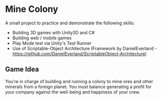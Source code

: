 # Mine Colony
 
A small project to practice and demonstrate the following skills:
- Building 3D games with Unity3D and C# 
- Building web / mobile games
- Play Mode test via Unity's Test Runner 
- Use of Scriptable-Object Architecture (Framework by DanielEverland - https://github.com/DanielEverland/ScriptableObject-Architecture)

## Game Idea
You're in charge of building and running a colony to mine ores and other minerals from a foreign planet. You must balance generating a profit for your company against the well-being and happiness of your crew.

